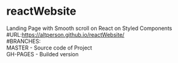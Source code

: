 # reactWebsite
Landing Page with Smooth scroll on React on Styled Components
<br>#URL:https://altperson.github.io/reactWebsite/
<br>#BRANCHES:
<br>MASTER - Source code of Project
<br>GH-PAGES - Builded version
